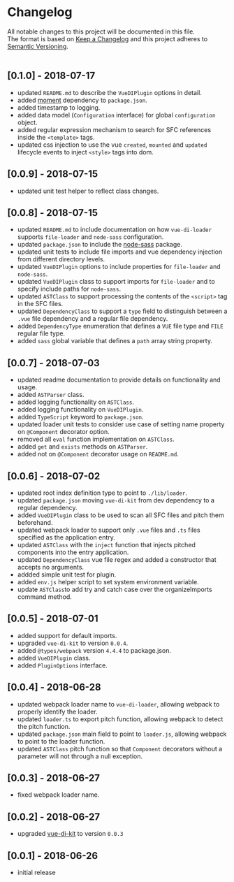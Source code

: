 # Changelog
All notable changes to this project will be documented in this file.<br/>
The format is based on [Keep a Changelog](http://keepachangelog.com/en/1.0.0/)
and this project adheres to [Semantic Versioning](http://semver.org/spec/v2.0.0.html).<br/><br/>

## [0.1.0] - 2018-07-17
* updated `README.md` to describe the `VueDIPlugin` options in detail.
* added [moment](https://www.npmjs.com/package/moment) dependency to `package.json`.
* added timestamp to logging.
* added data model (`Configuration` interface) for global `configuration` object.
* added regular expression mechanism to search for SFC references inside the `<template>` tags.
* updated css injection to use the vue `created`, `mounted` and `updated` lifecycle events to inject `<style>` tags into dom.

## [0.0.9] - 2018-07-15
* updated unit test helper to reflect class changes.

## [0.0.8] - 2018-07-15
* updated `README.md` to include documentation on how `vue-di-loader` supports `file-loader` and `node-sass` configuration.
* updated `package.json` to include the [node-sass](https://www.npmjs.com/package/node-sass) package.
* updated unit tests to include file imports and vue dependency injection from different directory levels.
* updated `VueDIPlugin` options to include properties for `file-loader` and `node-sass`.
* updated `VueDIPlugin` class to support imports for `file-loader` and to specify include paths for `node-sass`.
* updated `ASTClass` to support processing the contents of the `<script>` tag in the SFC files.
* updated `DependencyClass` to support a `type` field to distinguish between a `.vue` file dependency and a regular file dependency.
* added `DependencyType` enumeration that defines a `VUE` file type and `FILE` regular file type.
* added `sass` global variable that defines a `path` array string property.

## [0.0.7] - 2018-07-03
* updated readme documentation to provide details on functionality and usage.
* added `ASTParser` class.
* added logging functionality on `ASTClass`.
* added logging functionality on `VueDIPlugin`.
* added `TypeScript` keyword to `package.json`.
* updated loader unit tests to consider use case of setting name property on `@Component` decorator option.
* removed all `eval` function implementation on `ASTClass`.
* added `get` and `exists` methods on `ASTParser`.
* added not on `@Component` decorator usage on `README.md`.

## [0.0.6] - 2018-07-02
* updated root index definition type to point to `./lib/loader`.
* updated `package.json` moving `vue-di-kit` from dev dependency to a regular dependency.
* added `VueDIPlugin` class to be used to scan all SFC files and pitch them beforehand.
* updated webpack loader to support only `.vue` files and `.ts` files specified as the application entry.
* updated `ASTClass` with the `inject` function that injects pitched components into the entry application.
* updated `DependencyClass` vue file regex and added a constructor that accepts no arguments. 
* addded simple unit test for plugin.
* added `env.js` helper script to set system environment variable.
* update `ASTClass`to add try and catch case over the organizeImports command method.

## [0.0.5] - 2018-07-01
* added support for default imports.
* upgraded `vue-di-kit` to version `0.0.4`.
* added `@types/webpack` version `4.4.4` to package.json.
* added `VueDIPlugin` class.
* added `PluginOptions` interface.

## [0.0.4] - 2018-06-28
* updated webpack loader name to `vue-di-loader`, allowing webpack to properly identify the loader.
* updated `loader.ts` to export pitch function, allowing webpack to detect the pitch function.
* updated `package.json` main field to point to `loader.js`, allowing webpack to point to the loader function.
* updated `ASTClass` pitch function so that `Component` decorators without a parameter will not through a null exception.

## [0.0.3] - 2018-06-27
* fixed webpack loader name.

## [0.0.2] - 2018-06-27
* upgraded [vue-di-kit](https://www.npmjs.com/package/vue-di-kit) to version `0.0.3`

## [0.0.1] - 2018-06-26
* initial release